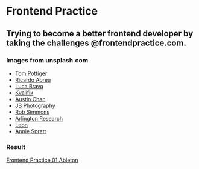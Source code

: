 <h1>Frontend Practice</h1>

<h2>Trying to become a better frontend developer by taking the challenges @frontendpractice.com.</h2>

<h3>Images from unsplash.com</h3>
<ul>
  <li><a href="https://unsplash.com/@tompottiger">Tom Pottiger</a></li>
  <li><a href="https://unsplash.com/@txbrown">Ricardo Abreu</a></li>
  <li><a href="https://unsplash.com/@lucabravo">Luca Bravo</a></li>
  <li><a href="https://unsplash.com/@kvalifik">Kvalifik</a></li>
  <li><a href="https://unsplash.com/@austinchan">Austin Chan</a></li>
  <li><a href="https://unsplash.com/@jorgebphoto">JB Photography</a></li>
  <li><a href="https://unsplash.com/@rsimmons_broadcast">Rob Simmons</a></li>
  <li><a href="https://unsplash.com/@arlington_research">Arlington Research</a></li>
  <li><a href="https://unsplash.com/@myleon">Leon</a></li>
  <li><a href="https://unsplash.com/@anniespratt">Annie Spratt</a></li>
</ul>

<h3>Result</h3>
<a href="https://vivi4531.github.io/frontend-practice/">Frontend Practice 01 Ableton</a>
